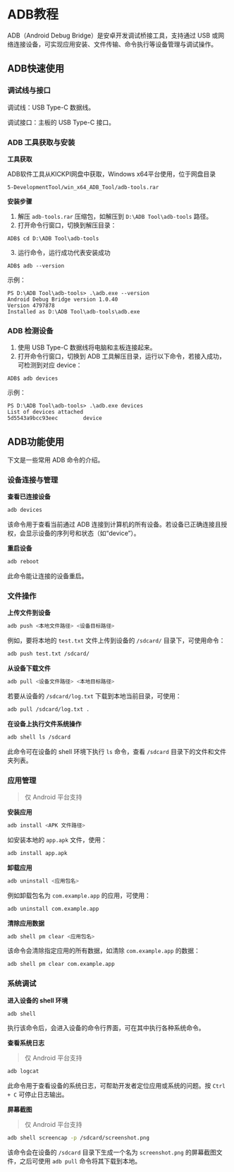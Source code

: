 # ADB教程

ADB（Android Debug Bridge）是安卓开发调试桥接工具，支持通过 USB 或网络连接设备，可实现应用安装、文件传输、命令执行等设备管理与调试操作。



## ADB快速使用

### 调试线与接口

调试线：USB Type-C 数据线。

调试接口：主板的 USB Type-C 接口。



### **ADB 工具获取与安装**

**工具获取**

ADB软件工具从KICKPI网盘中获取，Windows x64平台使用，位于网盘目录

```
5-DevelopmentTool/win_x64_ADB_Tool/adb-tools.rar
```

**安装步骤**

1. 解压 `adb-tools.rar` 压缩包，如解压到 `D:\ADB Tool\adb-tools` 路径。
2. 打开命令行窗口，切换到解压目录：

```
ADB$ cd D:\ADB Tool\adb-tools
```

3. 运行命令，运行成功代表安装成功

```
ADB$ adb --version
```

示例：

```
PS D:\ADB Tool\adb-tools> .\adb.exe --version
Android Debug Bridge version 1.0.40
Version 4797878
Installed as D:\ADB Tool\adb-tools\adb.exe
```



### **ADB 检测设备**

1. 使用 USB Type-C 数据线将电脑和主板连接起来。
2. 打开命令行窗口，切换到 ADB 工具解压目录，运行以下命令，若接入成功，可检测到对应 device：

```
ADB$ adb devices
```

示例：

```
PS D:\ADB Tool\adb-tools> .\adb.exe devices
List of devices attached
5d5543a9bcc93eec        device
```



## ADB功能使用

下文是一些常用 ADB 命令的介绍。



### 设备连接与管理

**查看已连接设备**

```bash
adb devices
```

该命令用于查看当前通过 ADB 连接到计算机的所有设备。若设备已正确连接且授权，会显示设备的序列号和状态（如“device”）。

**重启设备**

```bash
adb reboot
```

此命令能让连接的设备重启。



### 文件操作

**上传文件到设备**

```bash
adb push <本地文件路径> <设备目标路径>
```

例如，要将本地的 `test.txt` 文件上传到设备的 `/sdcard/` 目录下，可使用命令：

```bash
adb push test.txt /sdcard/
```

**从设备下载文件**

```bash
adb pull <设备文件路径> <本地目标路径>
```

若要从设备的 `/sdcard/log.txt` 下载到本地当前目录，可使用：

```bash
adb pull /sdcard/log.txt .
```

**在设备上执行文件系统操作**

```bash
adb shell ls /sdcard
```

此命令可在设备的 shell 环境下执行 `ls` 命令，查看 `/sdcard` 目录下的文件和文件夹列表。



### 应用管理

> 仅 Android 平台支持

**安装应用**

```bash
adb install <APK 文件路径>
```

如安装本地的 `app.apk` 文件，使用：

```bash
adb install app.apk
```

**卸载应用**

```bash
adb uninstall <应用包名>
```

例如卸载包名为 `com.example.app` 的应用，可使用：

```bash
adb uninstall com.example.app
```

**清除应用数据**

```bash
adb shell pm clear <应用包名>
```

该命令会清除指定应用的所有数据，如清除 `com.example.app` 的数据：

```bash
adb shell pm clear com.example.app
```



### 系统调试

**进入设备的 shell 环境**

```bash
adb shell
```

执行该命令后，会进入设备的命令行界面，可在其中执行各种系统命令。

**查看系统日志**

> 仅 Android 平台支持

```bash
adb logcat
```

此命令用于查看设备的系统日志，可帮助开发者定位应用或系统的问题。按 `Ctrl + C` 可停止日志输出。

**屏幕截图**

> 仅 Android 平台支持

```bash
adb shell screencap -p /sdcard/screenshot.png
```

该命令会在设备的 `/sdcard` 目录下生成一个名为 `screenshot.png` 的屏幕截图文件，之后可使用 `adb pull` 命令将其下载到本地。

